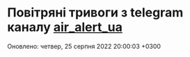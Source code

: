# Повітряні тривоги з telegram каналу [air_alert_ua](https://t.me/air_alert_ua)

Оновлено:
четвер, 25 серпня 2022 20:00:03 +0300
